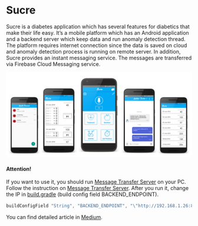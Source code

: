 # Sucre
Sucre is a diabetes application which has several features for diabetics that make their life easy. It’s a mobile platform which has an Android application and a backend server which keep data and run anomaly detection thread. The platform requires internet connection since the data is saved on cloud and anomaly detection process is running on remote server. In addition, Sucre provides an instant messaging service. The messages are transferred via Firebase Cloud Messaging service. 

![screens](./images/screens.png)

#### Attention!

If you want to use it, you should run [Message Transfer Server](https://github.com/ilkayaktas/MessageTransferServer) on your PC. Follow the instruction on [Message Transfer Server](https://github.com/ilkayaktas/MessageTransferServer). After you run it, change the IP in [build.gradle](./app/build.gradle) (build config field BACKEND_ENDPOINT).

```groovy
buildConfigField "String", "BACKEND_ENDPOINT", "\"http://192.168.1.26:8080/\""
```

You can find detailed article in [Medium](https://medium.com/@ilkayaktas/why-did-i-build-a-diabetes-management-platform-10e7423b8e82).

